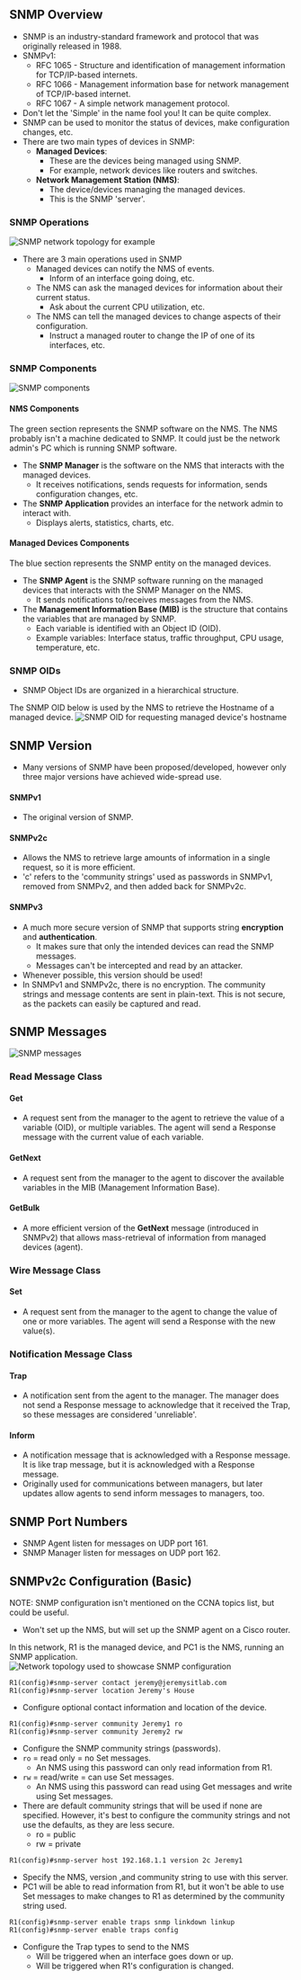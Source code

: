 ## SNMP Overview
* SNMP is an industry-standard framework and protocol that was originally released in 1988.
* SNMPv1:
	* RFC 1065 - Structure and identification of management information for TCP/IP-based internets.
	* RFC 1066 - Management information base for network management of TCP/IP-based internet.
	* RFC 1067 - A simple network management protocol.
* Don't let the 'Simple' in the name fool you! It can be quite complex.
* SNMP can be used to monitor the status of devices, make configuration changes, etc.
* There are two main types of devices in SNMP:
	* **Managed Devices**:
		* These are the devices being managed using SNMP.
		* For example, network devices like routers and switches.
	* **Network Management Station (NMS)**:
		* The device/devices managing the managed devices.
		* This is the SNMP 'server'.
### SNMP Operations
![SNMP network topology for example](./img3/SNMP-operation-network-topology.png)
* There are 3 main operations used in SNMP
	* Managed devices can notify the NMS of events.
		* Inform of an interface going doing, etc.
	* The NMS can ask the managed devices for information about their current status.
		* Ask about the current CPU utilization, etc.
	* The NMS can tell the managed devices to change aspects of their configuration.
		* Instruct a managed router to change the IP of one of its interfaces, etc.
### SNMP Components
![SNMP components](./img3/SNMP-components.png)
#### NMS Components
The green section represents the SNMP software on the NMS. The NMS probably isn't a machine dedicated to SNMP. It could just be the network admin's PC which is running SNMP software. 

* The **SNMP Manager** is the software on the NMS that interacts with the managed devices.
	* It receives notifications, sends requests for information, sends configuration changes, etc.
* The **SNMP Application** provides an interface for the network admin to interact with.
	* Displays alerts, statistics, charts, etc.
#### Managed Devices Components
The blue section represents the SNMP entity on the managed devices. 

* The **SNMP Agent** is the SNMP software running on the managed devices that interacts with the SNMP Manager on the NMS.
	* It sends notifications to/receives messages from the NMS.
* The **Management Information Base (MIB)** is the structure that contains the variables that are managed by SNMP.
	* Each variable is identified with an Object ID (OID).
	* Example variables: Interface status, traffic throughput, CPU usage, temperature, etc.
### SNMP OIDs
* SNMP Object IDs are organized in a hierarchical structure.

The SNMP OID below is used by the NMS to retrieve the Hostname of a managed device.
![SNMP OID for requesting managed device's hostname](./img3/SNMP-OIDs.png)
## SNMP Version
* Many versions of SNMP have been proposed/developed, however only three major versions have achieved wide-spread use.
#### SNMPv1
* The original version of SNMP.
#### SNMPv2c
* Allows the NMS to retrieve large amounts of information in a single request, so it is more efficient.
* 'c' refers to the 'community strings' used as passwords in SNMPv1, removed from SNMPv2, and then added back for SNMPv2c.
#### SNMPv3
* A much more secure version of SNMP that supports string **encryption** and **authentication**. 
	* It makes sure that only the intended devices can read the SNMP messages. 
	* Messages can't be intercepted and read by an attacker.
* Whenever possible, this version should be used!
* In SNMPv1 and SNMPv2c, there is no encryption. The community strings and message contents are sent in plain-text. This is not secure, as the packets can easily be captured and read.

## SNMP Messages
![SNMP messages](./img3/SNMP-messages.png)
### Read Message Class
#### Get
* A request sent from the manager to the agent to retrieve the value of a variable (OID), or multiple variables. The agent will send a Response message with the current value of each variable.
#### GetNext
* A request sent from the manager to the agent to discover the available variables in the MIB (Management Information Base).
#### GetBulk
* A more efficient version of the **GetNext** message (introduced in SNMPv2) that allows mass-retrieval of information from managed devices (agent).
### Wire Message Class
#### Set
* A request sent from the manager to the agent to change the value of one or more variables. The agent will send a Response with the new value(s).
### Notification Message Class
#### Trap
* A notification sent from the agent to the manager. The manager does not send a Response message to acknowledge that it received the Trap, so these messages are considered 'unreliable'.
#### Inform
* A notification message that is acknowledged with a Response message. It is like trap message, but it is acknowledged with a Response message.
* Originally used for communications between managers, but later updates allow agents to send inform messages to managers, too.
## SNMP Port Numbers
* SNMP Agent listen for messages on UDP port 161.
* SNMP Manager listen for messages on UDP port 162.
## SNMPv2c Configuration (Basic)

NOTE: SNMP configuration isn't mentioned on the CCNA topics list, but could be useful.
* Won't set up the NMS, but will set up the SNMP agent on a Cisco router.

In this network, R1 is the managed device, and PC1 is the NMS, running an SNMP application.
![Network topology used to showcase SNMP configuration](./img3/SNMP-config-topology.png)

```
R1(config)#snmp-server contact jeremy@jeremysitlab.com
R1(config)#snmp-server location Jeremy's House
```
* Configure optional contact information and location of the device.

```
R1(config)#snmp-server community Jeremy1 ro
R1(config)#snmp-server community Jeremy2 rw
```
* Configure the SNMP community strings (passwords).
* `ro` = read only = no Set messages.
	* An NMS using this password can only read information from R1.
* `rw` = read/write = can use Set messages.
	* An NMS using this password can read using Get messages and write using Set messages.
* There are default community strings that will be used if none are specified. However, it's best to configure the community strings and not use the defaults, as they are less secure.
	* ro = public
	* rw = private

```
R1(config)#snmp-server host 192.168.1.1 version 2c Jeremy1
```
* Specify the NMS, version ,and community string to use with this server.
* PC1 will be able to read information from R1, but it won't be able to use Set messages to make changes to R1 as determined by the community string used.

```
R1(config)#snmp-server enable traps snmp linkdown linkup
R1(config)#snmp-server enable traps config
```
* Configure the Trap types to send to the NMS
	* Will be triggered when an interface goes down or up.
	* Will be triggered when R1's configuration is changed.